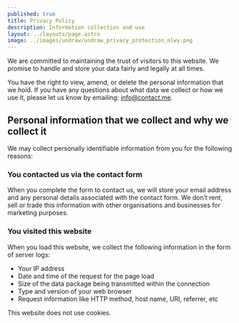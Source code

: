 ```yaml
---
published: true
title: Privacy Policy
description: Information collection and use
layout: ../layouts/page.astro
image: ../images/undraw/undraw_privacy_protection_nlwy.png
---
```


We are committed to maintaining the trust of visitors to this website. We promise to handle and store your data fairly and legally at all times.

You have the right to view, amend, or delete the personal information that we hold. If you have any questions about what data we collect or how we use it, please let us know by emailing: info@contact.me.

## Personal information that we collect and why we collect it

We may collect personally identifiable information from you for the following reasons:

### You contacted us via the contact form

When you complete the form to contact us, we will store your email address and any personal details associated with the contact form. We don’t rent, sell or trade this information with other organisations and businesses for marketing purposes.

### You visited this website

When you load this website, we collect the following information in the form of server logs:

- Your IP address
- Date and time of the request for the page load
- Size of the data package being transmitted within the connection
- Type and version of your web browser
- Request information like HTTP method, host name, URI, referrer, etc

This website does not use cookies.

